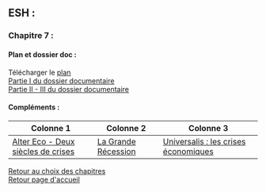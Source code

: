 ## ESH : <br />
### Chapitre 7 : <br />
#### Plan et dossier doc : <br />
Télécharger le [plan](http://download1639.mediafireuserdownload.com/0aky2tncg0hg/7h35olk43ymbaa1/Plan+chap+7.pdf)<br /> 
[Partie I du dossier documentaire](http://download1511.mediafireuserdownload.com/k7fj560452jg/s0mt0zzlrp90vn7/Chap+7+partie+I.pdf) <br />
[Partie II - III du dossier documentaire](http://download1474.mediafireuserdownload.com/lk33x84cxvvg/2cwqs3nw5q8a4no/Chap+7+partie+II+-+III.pdf) <br />

#### Compléments : <br />

Colonne 1 | Colonne 2 | Colonne 3
|---|---|---|
[Alter Eco - Deux siècles de crises](http://download854.mediafireuserdownload.com/l6d5o4tbenpg/b7ri1a9sg4m8ak8/Alter+%C3%A9co+-+Deux+si%C3%A8cles+de+crise.pdf)   | [La Grande Récession](http://download948.mediafireuserdownload.com/bn3a94rn7nwg/egjmfjvqngbr71d/La+Grande+R%C3%A9cession.pdf) |  [Universalis : les crises économiques](http://download1074.mediafireuserdownload.com/f7bstdo719wg/v70dp8pa22cmtt9/Universalis+crises+%C3%A9conomiques.pdf)


[Retour au choix des chapitres](https://vaihess.github.io/eshece1/esh) <br />
[Retour page d'accueil](https://vaihess.github.io/eshece1)
